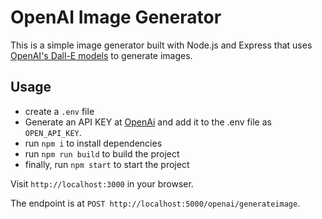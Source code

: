 # OpenAI Image Generator

This is a simple image generator built with Node.js and Express that uses [OpenAI's Dall-E models](https://beta.openai.com/docs/guides/images) to generate images.

## Usage

- create a `.env` file
- Generate an API KEY at [OpenAi](https://platform.openai.com/) and add it to the .env file as `OPEN_API_KEY`.
- run `npm i` to install dependencies
- run `npm run build` to build the project
- finally, run `npm start` to start the project

Visit `http://localhost:3000` in your browser.

The endpoint is at `POST http://localhost:5000/openai/generateimage`.
